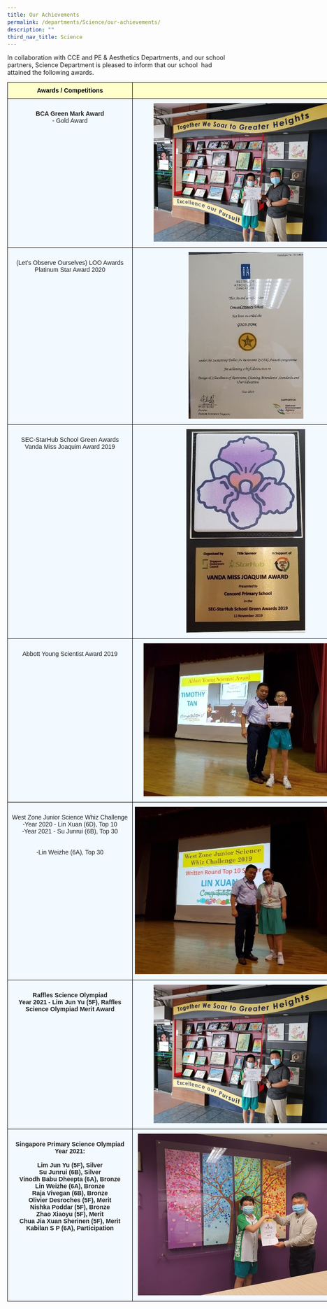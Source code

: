 ```yaml
---
title: Our Achievements
permalink: /departments/Science/our-achievements/
description: ""
third_nav_title: Science
---
```

In collaboration with CCE and PE & Aesthetics Departments, and our school partners, Science Department is pleased to inform that our school  had attained the following awards.

<style type="text/css">
.tg  {border-collapse:collapse;border-spacing:0;margin:0px auto;}
.tg td{border-color:black;border-style:solid;border-width:1px;font-family:Arial, sans-serif;font-size:14px;
  overflow:hidden;padding:10px 5px;word-break:normal;}
.tg th{border-color:black;border-style:solid;border-width:1px;font-family:Arial, sans-serif;font-size:14px;
  font-weight:normal;overflow:hidden;padding:10px 5px;word-break:normal;}
.tg .tg-da8v{background-color:#F2F9FF;color:#222;text-align:center;vertical-align:top}
.tg .tg-r129{background-color:#F2F9FF;color:#222;text-align:center;vertical-align:middle}
.tg .tg-d0eu{background-color:#F2F9FF;color:#222;text-align:center;vertical-align:top}
.tg .tg-a5i5{background-color:#FFFFCC;color:#000;font-weight:bold;text-align:center;vertical-align:top}
.tg .tg-i38w{background-color:#F2F9FF;color:#222;font-weight:bold;text-align:center;vertical-align:top}
</style>
<table class="tg" style="undefined;table-layout: fixed; width: 807px">
<colgroup>
<col style="width: 286px">
<col style="width: 521px">
</colgroup>
<tbody>
  <tr>
    <td class="tg-a5i5">Awards / Competitions</td>
    <td class="tg-a5i5"> </td>
  </tr>
  <tr>
		<td class="tg-d0eu"><br><b>BCA Green Mark Award</b><br>- Gold Award<br> </td>
    <td class="tg-da8v"><img src="/images/cce1.png"></td>
  </tr>
  <tr>
    <td class="tg-d0eu"><br>(Let’s Observe Ourselves) LOO Awards<br>Platinum Star Award 2020</td>
    <td class="tg-da8v"><img src="/images/cce2.jpeg"></td>
  </tr>
  <tr>
    <td class="tg-d0eu"><br>SEC-StarHub School Green Awards<br>Vanda Miss Joaquim Award 2019 </td>
    <td class="tg-da8v"><img src="/images/cce3.jpeg"></td>
  </tr>
  <tr>
    <td class="tg-d0eu"><br>Abbott Young Scientist Award 2019             <br><br> </td>
    <td class="tg-da8v"><img src="/images/cc4.jpeg"></td>
  </tr>
  <tr>
    <td class="tg-d0eu"><br>West Zone Junior Science Whiz Challenge      <br>-Year 2020 - Lin Xuan (6D), Top 10<br>-Year 2021  -  Su Junrui (6B), Top 30<br><br><br> -Lin Weizhe (6A), Top 30<br><br></td>
    <td class="tg-da8v"><img src="/images/cce5.jpeg"></td>
  </tr>
  <tr>
    <td class="tg-i38w"><br>Raffles Science Olympiad<br>Year 2021 -  Lim Jun Yu (5F), Raffles Science Olympiad Merit Award<br> </td>
    <td class="tg-da8v"><img src="/images/cce1.png"></td>
  </tr>
  <tr>
    <td class="tg-i38w"><br>Singapore Primary Science Olympiad<br>Year 2021:<br><br>Lim Jun Yu (5F), Silver<br>Su Junrui (6B), Silver<br>Vinodh Babu Dheepta (6A), Bronze<br>Lin Weizhe (6A), Bronze<br>Raja Vivegan (6B), Bronze<br>Olivier Desroches (5F), Merit<br>Nishka Poddar (5F), Bronze<br>Zhao Xiaoyu (5F), Merit<br>Chua Jia Xuan Sherinen (5F), Merit<br>Kabilan S P (6A), Participation <br></td>
    <td class="tg-r129"><span style="color:#222;background-color:#F2F9FF"> </span><img src="/images/cce8.png"></td>
  </tr>
</tbody>
</table>